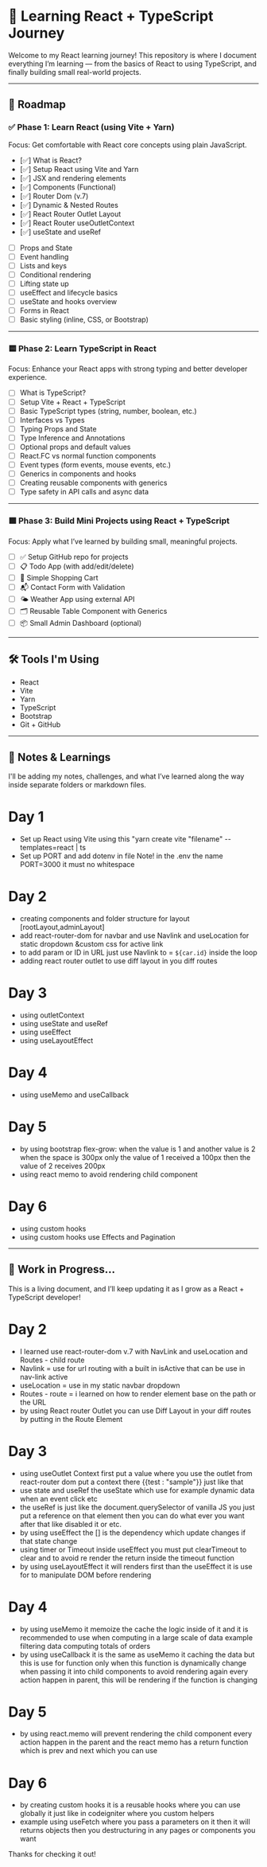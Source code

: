 # 🚀 Learning React + TypeScript Journey

Welcome to my React learning journey! This repository is where I document everything I’m learning — from the basics of React to using TypeScript, and finally building small real-world projects.

---

## 🧭 Roadmap

### ✅ Phase 1: Learn React (using Vite + Yarn)
Focus: Get comfortable with React core concepts using plain JavaScript.

- [✅] What is React?
- [✅] Setup React using Vite and Yarn
- [✅] JSX and rendering elements
- [✅] Components (Functional)
- [✅] Router Dom (v.7)
- [✅] Dynamic & Nested Routes
- [✅] React Router Outlet Layout
- [✅] React Router useOutletContext
- [✅] useState and useRef
- [ ] Props and State
- [ ] Event handling
- [ ] Lists and keys
- [ ] Conditional rendering
- [ ] Lifting state up
- [ ] useEffect and lifecycle basics
- [ ] useState and hooks overview
- [ ] Forms in React
- [ ] Basic styling (inline, CSS, or Bootstrap)

---

### 🟨 Phase 2: Learn TypeScript in React
Focus: Enhance your React apps with strong typing and better developer experience.

- [ ] What is TypeScript?
- [ ] Setup Vite + React + TypeScript
- [ ] Basic TypeScript types (string, number, boolean, etc.)
- [ ] Interfaces vs Types
- [ ] Typing Props and State
- [ ] Type Inference and Annotations
- [ ] Optional props and default values
- [ ] React.FC vs normal function components
- [ ] Event types (form events, mouse events, etc.)
- [ ] Generics in components and hooks
- [ ] Creating reusable components with generics
- [ ] Type safety in API calls and async data

---

### 🟩 Phase 3: Build Mini Projects using React + TypeScript
Focus: Apply what I’ve learned by building small, meaningful projects.

- [ ] ✅ Setup GitHub repo for projects
- [ ] 📋 Todo App (with add/edit/delete)
- [ ] 🛒 Simple Shopping Cart
- [ ] 📬 Contact Form with Validation
- [ ] 🌤️ Weather App using external API
- [ ] 🗂️ Reusable Table Component with Generics
- [ ] 📦 Small Admin Dashboard (optional)

---

## 🛠️ Tools I'm Using

- React
- Vite
- Yarn
- TypeScript
- Bootstrap
- Git + GitHub

---

## 🧠 Notes & Learnings

I'll be adding my notes, challenges, and what I’ve learned along the way inside separate folders or markdown files.


# Day 1
- Set up React using Vite using this "yarn create vite "filename" --templates=react | ts
- Set up PORT and add dotenv in file Note! in the .env the name PORT=3000 it must no whitespace
# Day 2
- creating components and folder structure for layout [rootLayout,adminLayout]
- add react-router-dom for navbar and use Navlink and useLocation for static dropdown &custom css for active link
- to add param or ID in URL just use Navlink to = `${car.id}` inside the loop
- adding react router outlet to use diff layout in you diff routes
# Day 3
- using outletContext
- using useState and useRef
- using useEffect
- using useLayoutEffect
# Day 4
- using useMemo and useCallback
# Day 5
- by using bootstrap flex-grow: when the value is 1 and another value is 2 when the space is 300px only the value of 1 received a 100px then the value of 2 receives 200px
- using react memo to avoid rendering child component
# Day 6
- using custom hooks
- using custom hooks use Effects and Pagination

---

## 🚧 Work in Progress...

This is a living document, and I’ll keep updating it as I grow as a React + TypeScript developer!
# Day 2
- I learned use react-router-dom v.7 with NavLink and useLocation and Routes - child route
- Navlink = use for url routing with a built in isActive that can be use in nav-link active
- useLocation = use in my static navbar dropdown
- Routes - route = i learned on how to render element base on the path or the URL
- by using React router Outlet you can use Diff Layout in your diff routes by putting in the Route Element

# Day 3
- using useOutlet Context first put a value where you use the outlet from react-router dom put a context there {{test : "sample"}} just like that
- use state and useRef the useState which use for example dynamic data when an event click etc
- the useRef is just like the document.querySelector of vanilla JS you just put a reference on that element then you can do what ever you want after that like disabled it or etc.
- by using useEffect the [] is the dependency which update changes if that state change
- using timer or Timeout inside useEffect you must put clearTimeout to clear and to avoid re render the return inside the timeout function
- by using useLayoutEffect it will renders first than the useEffect it is use for to manipulate DOM before rendering

# Day 4
- by using useMemo it memoize the cache the logic inside of it and it is recommended to use when computing in a large scale of data example filtering data computing totals of orders
- by using useCallback it is the same as useMemo it caching the data but this is use for function only when this function is dynamically change when passing it into child components to avoid rendering again every action happen in parent, this will be rendering if the function is changing

# Day 5
- by using react.memo will prevent rendering the child component every action happen in the parent and the react memo has a return function which is prev and next which you can use

# Day 6
- by creating custom hooks it is a reusable hooks where you can use globally it just like in codeigniter where you custom helpers 
- example using useFetch where you pass a parameters on it then it will returns objects then you destructuring in any pages or components you want

Thanks for checking it out!
